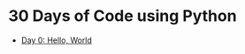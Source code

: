 # 30 Days of Code using Python

- [Day 0: Hello, World](https://www.hackerrank.com/challenges/30-hello-world/problem)